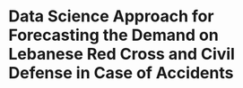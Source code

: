 # Data Science Approach for Forecasting the Demand on Lebanese Red Cross and Civil Defense in Case of Accidents
